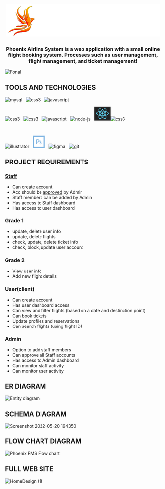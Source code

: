 
<h1 align="center"><img src="https://github.com/Savindu12/Pheonix_FMS/blob/main/src/assets/Plogo.png" width="500px"></h1>



### <p align = "center"> Phoenix Airline System is a web application with a small online flight booking system. Processes such as user management, flight management, and ticket management!
  
![Fonal](https://user-images.githubusercontent.com/87765555/169575365-7c3cd1e2-a855-4897-9677-0d277cfe6986.png)


  ### <h2>TOOLS AND TECHNOLOGIES


 
 <p align="left">  
 <img src="https://thepiguy.altervista.org/wp-content/uploads/2017/06/mysql-logo.jpg" alt="mysql" width="65" height="45"/>&nbsp;&nbsp;
 <img src="https://www.vectorlogo.zone/logos/java/java-vertical.svg" alt="css3" height="60" width="45"/>&nbsp;&nbsp;
 <img src="https://www.vectorlogo.zone/logos/springio/springio-ar21.svg" alt="javascript" height="50" width="75"/>&nbsp;&nbsp;
 
 </p>
 <p align="left">  
 <img src="https://www.vectorlogo.zone/logos/w3_html5/w3_html5-icon.svg" alt="css3" width="40" height="40"/>&nbsp;&nbsp;
 <img src="https://www.vectorlogo.zone/logos/w3_css/w3_css-icon.svg" alt="css3" width="40" height="40"/>&nbsp;&nbsp;
 <img src="https://cdn.iconscout.com/icon/free/png-512/javascript-2752148-2284965.png" alt="javascript" height="40"/>&nbsp;&nbsp;
 <img src="https://upload.wikimedia.org/wikipedia/commons/d/d9/Node.js_logo.svg" alt="node-js" width="50"/>&nbsp;&nbsp;
 <img src="https://github.com/Savindu12/Pheonix_FMS/blob/main/src/assets/react%20logo.png" alt="react" width="52" /><img src="https://www.vectorlogo.zone/logos/tailwindcss/tailwindcss-ar21.svg" alt="css3" height="60"/>
 </p><br>
 <p align="left">  
  <img src="https://www.vectorlogo.zone/logos/adobe_illustrator/adobe_illustrator-icon.svg" alt="illustrator" width="40" height="40"/>&nbsp;&nbsp;
  <img src="https://raw.githubusercontent.com/devicons/devicon/master/icons/photoshop/photoshop-line.svg" alt="photoshop" width="40" height="40"/>&nbsp;&nbsp;
  <img src="https://www.vectorlogo.zone/logos/figma/figma-icon.svg" alt="figma" width="40" height="40"/>&nbsp;&nbsp;
  <img src="https://www.vectorlogo.zone/logos/git-scm/git-scm-icon.svg" alt="git" width="40" height="40"/>&nbsp;&nbsp;
  
 </p>



## PROJECT REQUIREMENTS 
### <u>Staff</u>
* Can create account
* Acc should be <u>approved</u> by Admin
* Staff members can be added by Admin
* Has access to Staff dashboard
* Has access to user dashboard
### Grade 1
* update, delete user info
* update, delete flights
* check, update, delete ticket info
* check, block, update user account
### Grade 2
* View user info
* Add new flight details
### User(client)
* Can create account
* Has user dashboard access
* Can view and filter flights (based on a date and destination point)
* Can book tickets
* Update profiles and reservations
* Can search flights (using flight ID)
### Admin
* Option to add staff members
* Can approve all Staff accounts
* Has access to Admin dashboard
* Can monitor staff activity
* Can monitor user activity




## ER DIAGRAM

![Entity diagram](https://user-images.githubusercontent.com/87765555/169546456-c01ea0a1-9b00-444b-81de-b28266adadaa.jpg)

## SCHEMA DIAGRAM

![Screenshot 2022-05-20 194350](https://user-images.githubusercontent.com/87765555/169546939-c9600f46-e78f-46f4-a974-a98c1d858e7f.png)
## FLOW CHART DIAGRAM

![Phoenix FMS Flow chart](https://user-images.githubusercontent.com/87765555/169551431-b10d6ef4-1731-43ee-8084-50ee4d6f4d9e.jpg)
## FULL WEB SITE
![HomeDesign (1)](https://user-images.githubusercontent.com/87765555/169551888-d99ec1d5-0049-4d6c-b022-044253a98eef.png)









